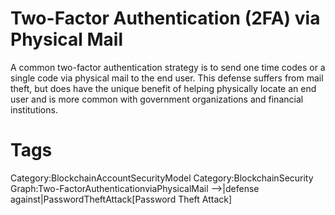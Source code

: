 # Two-Factor Authentication (2FA) via Physical Mail

A common two-factor authentication strategy is to send one time codes or a single code via physical mail to the end user. This defense suffers from mail theft, but does have the unique benefit of helping physically locate an end user and is more common with government organizations and financial institutions.

# Tags

Category:BlockchainAccountSecurityModel
Category:BlockchainSecurity
Graph:Two-FactorAuthenticationviaPhysicalMail -->|defense against|PasswordTheftAttack[Password Theft Attack]
